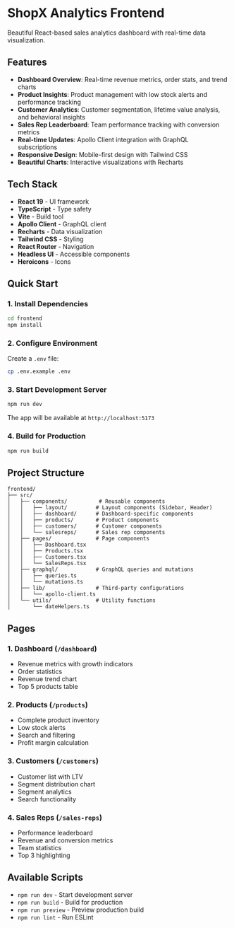 # ShopX Analytics Frontend

Beautiful React-based sales analytics dashboard with real-time data visualization.

## Features

- **Dashboard Overview**: Real-time revenue metrics, order stats, and trend charts
- **Product Insights**: Product management with low stock alerts and performance tracking
- **Customer Analytics**: Customer segmentation, lifetime value analysis, and behavioral insights
- **Sales Rep Leaderboard**: Team performance tracking with conversion metrics
- **Real-time Updates**: Apollo Client integration with GraphQL subscriptions
- **Responsive Design**: Mobile-first design with Tailwind CSS
- **Beautiful Charts**: Interactive visualizations with Recharts

## Tech Stack

- **React 19** - UI framework
- **TypeScript** - Type safety
- **Vite** - Build tool
- **Apollo Client** - GraphQL client
- **Recharts** - Data visualization
- **Tailwind CSS** - Styling
- **React Router** - Navigation
- **Headless UI** - Accessible components
- **Heroicons** - Icons

## Quick Start

### 1. Install Dependencies

```bash
cd frontend
npm install
```

### 2. Configure Environment

Create a `.env` file:

```bash
cp .env.example .env
```

### 3. Start Development Server

```bash
npm run dev
```

The app will be available at `http://localhost:5173`

### 4. Build for Production

```bash
npm run build
```

## Project Structure

```
frontend/
├── src/
│   ├── components/          # Reusable components
│   │   ├── layout/         # Layout components (Sidebar, Header)
│   │   ├── dashboard/      # Dashboard-specific components
│   │   ├── products/       # Product components
│   │   ├── customers/      # Customer components
│   │   └── salesreps/      # Sales rep components
│   ├── pages/              # Page components
│   │   ├── Dashboard.tsx
│   │   ├── Products.tsx
│   │   ├── Customers.tsx
│   │   └── SalesReps.tsx
│   ├── graphql/            # GraphQL queries and mutations
│   │   ├── queries.ts
│   │   └── mutations.ts
│   ├── lib/                # Third-party configurations
│   │   └── apollo-client.ts
│   └── utils/              # Utility functions
│       └── dateHelpers.ts
```

## Pages

### 1. Dashboard (`/dashboard`)
- Revenue metrics with growth indicators
- Order statistics
- Revenue trend chart
- Top 5 products table

### 2. Products (`/products`)
- Complete product inventory
- Low stock alerts
- Search and filtering
- Profit margin calculation

### 3. Customers (`/customers`)
- Customer list with LTV
- Segment distribution chart
- Segment analytics
- Search functionality

### 4. Sales Reps (`/sales-reps`)
- Performance leaderboard
- Revenue and conversion metrics
- Team statistics
- Top 3 highlighting

## Available Scripts

- `npm run dev` - Start development server
- `npm run build` - Build for production
- `npm run preview` - Preview production build
- `npm run lint` - Run ESLint
